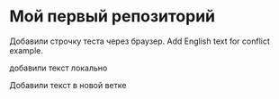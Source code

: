 # Мой первый репозиторий

Добавили строчку теста через браузер. Add English text for conflict example.

добавили текст локально 

Добавили текст в новой ветке

